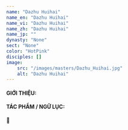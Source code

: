 ```yaml
---
name: "Dazhu Huihai"
name_en: "Dazhu Huihai"
name_vi: "Dazhu Huihai"
name_zh: "Dazhu Huihai"
name_jp: ""
dynasty: "None"
sect: "None"
color: "HotPink"
disciples: []
image: 
    src: "/images/masters/Dazhu_Huihai.jpg"
    alt: "Dazhu Huihai"
---
```


#### GIỚI THIỆU:



#### TÁC PHẨM / NGỮ LỤC:

📖 

